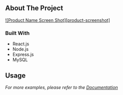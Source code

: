 <!-- ABOUT THE PROJECT -->
## About The Project

[![Product Name Screen Shot][product-screenshot]]()



### Built With

* React.js
* Node.js
* Express.js
* MySQL

<!-- USAGE EXAMPLES -->
## Usage

_For more examples, please refer to the [Documentation](https://example.com)_



<!-- MARKDOWN LINKS & IMAGES -->
[React.js]: https://img.shields.io/badge/React-20232A?style=for-the-badge&logo=react&logoColor=61DAFB
[React-url]: https://reactjs.org/
